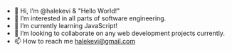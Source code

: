 - 👋 Hi, I’m @halekevi & "Hello World!"
- 👀 I’m interested in all parts of software engineering.
- 🌱 I’m currently learning JavaScript!
- 💞️ I’m looking to collaborate on any web development projects currently.
- 📫 How to reach me halekevi@gmail.com

<!---
halekevi/halekevi is a ✨ special ✨ repository because its `README.md` (this file) appears on your GitHub profile.
You can click the Preview link to take a look at your changes.
--->

